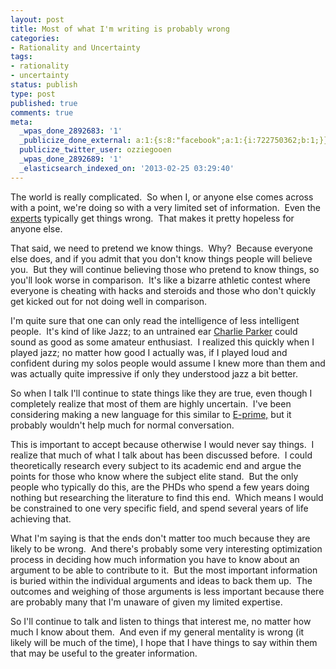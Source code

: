 ```yaml
---
layout: post
title: Most of what I'm writing is probably wrong
categories:
- Rationality and Uncertainty
tags:
- rationality
- uncertainty
status: publish
type: post
published: true
comments: true
meta:
  _wpas_done_2892683: '1'
  _publicize_done_external: a:1:{s:8:"facebook";a:1:{i:722750362;b:1;}}
  publicize_twitter_user: ozziegooen
  _wpas_done_2892689: '1'
  _elasticsearch_indexed_on: '2013-02-25 03:29:40'
---
```

The world is really complicated.  So when I, or anyone else comes across with a point, we're doing so with a very limited set of information.  Even the [experts](http://techcrunch.com/2012/11/07/pundit-forecasts-all-wrong-silver-perfectly-right-is-punditry-dead/) typically get things wrong.  That makes it pretty hopeless for anyone else.

That said, we need to pretend we know things.  Why?  Because everyone else does, and if you admit that you don't know things people will believe you.  But they will continue believing those who pretend to know things, so you'll look worse in comparison.  It's like a bizarre athletic contest where everyone is cheating with hacks and steroids and those who don't quickly get kicked out for not doing well in comparison.  

I'm quite sure that one can only read the intelligence of less intelligent people.  It's kind of like Jazz; to an untrained ear [Charlie Parker](http://en.wikipedia.org/wiki/Charlie_Parker) could sound as good as some amateur enthusiast.  I realized this quickly when I played jazz; no matter how good I actually was, if I played loud and confident during my solos people would assume I knew more than them and was actually quite impressive if only they understood jazz a bit better.  

So when I talk I'll continue to state things like they are true, even though I completely realize that most of them are highly uncertain.  I've been considering making a new language for this similar to [E-prime,](http://en.wikipedia.org/wiki/E-Prime) but it probably wouldn't help much for normal conversation.

This is important to accept because otherwise I would never say things.  I realize that much of what I talk about has been discussed before.  I could theoretically research every subject to its academic end and argue the points for those who know where the subject elite stand.  But the only people who typically do this, are the PHDs who spend a few years doing nothing but researching the literature to find this end.  Which means I would be constrained to one very specific field, and spend several years of life achieving that.  

What I'm saying is that the ends don't matter too much because they are likely to be wrong.  And there's probably some very interesting optimization process in deciding how much information you have to know about an argument to be able to contribute to it.  But the most important information is buried within the individual arguments and ideas to back them up.  The outcomes and weighing of those arguments is less important because there are probably many that I'm unaware of given my limited expertise.  

So I'll continue to talk and listen to things that interest me, no matter how much I know about them.  And even if my general mentality is wrong (it likely will be much of the time), I hope that I have things to say within them that may be useful to the greater information.

 
